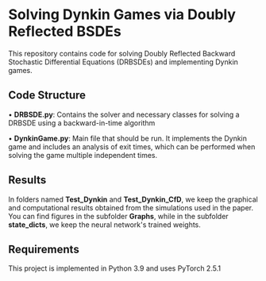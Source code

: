 # Solving Dynkin Games via Doubly Reflected BSDEs

This repository contains code for solving Doubly Reflected Backward Stochastic Differential Equations (DRBSDEs) and implementing Dynkin games.  

## Code Structure  

•⁠  **⁠DRBSDE.py**: Contains the solver and necessary classes for solving a DRBSDE using a backward-in-time algorithm

•⁠  **⁠DynkinGame.py**: Main file that should be run. It implements the Dynkin game and includes an analysis of exit times, which can be performed when solving the game multiple independent times.  

## Results
In folders named **Test_Dynkin** and **Test_Dynkin_CfD**, we keep the graphical and computational results obtained from the simulations used in the paper. You can find figures in the subfolder **Graphs**, while in the subfolder **state_dicts**, we keep the neural network's trained weights. 

## Requirements  

This project is implemented in Python 3.9 and uses PyTorch 2.5.1
